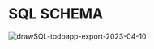 # SQL SCHEMA

![drawSQL-todoapp-export-2023-04-10](https://user-images.githubusercontent.com/105952966/230965020-2e393e77-1fc5-483a-a053-9d7442212d7a.png)